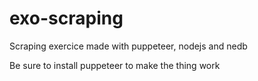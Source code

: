 # exo-scraping
Scraping exercice made with puppeteer, nodejs and nedb

Be sure to install puppeteer to make the thing work
